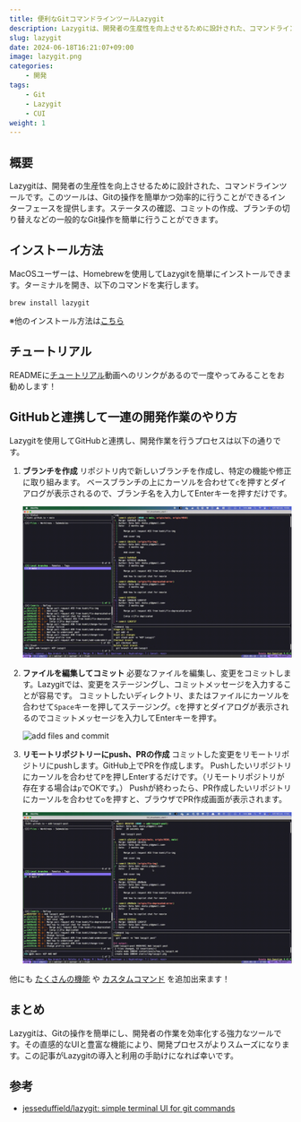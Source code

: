```yaml
---
title: 便利なGitコマンドラインツールLazygit
description: Lazygitは、開発者の生産性を向上させるために設計された、コマンドラインツールです。このツールは、Gitの操作を簡単かつ効率的に行うことができるインターフェースを提供します。ステータスの確認、コミットの作成、ブランチの切り替えなどの一般的なGit操作を簡単に行うことができます。
slug: lazygit
date: 2024-06-18T16:21:07+09:00
image: lazygit.png
categories: 
    - 開発
tags: 
    - Git
    - Lazygit
    - CUI
weight: 1
---
```


## 概要

Lazygitは、開発者の生産性を向上させるために設計された、コマンドラインツールです。このツールは、Gitの操作を簡単かつ効率的に行うことができるインターフェースを提供します。ステータスの確認、コミットの作成、ブランチの切り替えなどの一般的なGit操作を簡単に行うことができます。

## インストール方法

MacOSユーザーは、Homebrewを使用してLazygitを簡単にインストールできます。ターミナルを開き、以下のコマンドを実行します。

```
brew install lazygit
```

※他のインストール方法は[こちら](https://github.com/jesseduffield/lazygit?tab=readme-ov-file#installation)

## チュートリアル

READMEに[チュートリアル](https://github.com/jesseduffield/lazygit?tab=readme-ov-file#tutorials)動画へのリンクがあるので一度やってみることをお勧めします！

## GitHubと連携して一連の開発作業のやり方

Lazygitを使用してGitHubと連携し、開発作業を行うプロセスは以下の通りです。

1. **ブランチを作成**
   リポジトリ内で新しいブランチを作成し、特定の機能や修正に取り組みます。
   ベースブランチの上にカーソルを合わせて`c`を押すとダイアログが表示されるので、ブランチ名を入力してEnterキーを押すだけです。

   ![create branch](create-branch.gif)

2. **ファイルを編集してコミット**
   必要なファイルを編集し、変更をコミットします。Lazygitでは、変更をステージングし、コミットメッセージを入力することが容易です。
   コミットしたいディレクトリ、またはファイルにカーソルを合わせて`Space`キーを押してステージング。`c`を押すとダイアログが表示されるのでコミットメッセージを入力してEnterキーを押す。

   ![add files and commit](add-commit.gif)

3. **リモートリポジトリーにpush、PRの作成**
   コミットした変更をリモートリポジトリにpushします。GitHub上でPRを作成します。
   Pushしたいリポジトリにカーソルを合わせて`P`を押しEnterするだけです。（リモートリポジトリが存在する場合は`p`でOKです。）
   Pushが終わったら、PR作成したいリポジトリにカーソルを合わせて`o`を押すと、ブラウザでPR作成画面が表示されます。

   ![push and open pr](push-and-open-pr.gif)

他にも [たくさんの機能](https://github.com/jesseduffield/lazygit?tab=readme-ov-file#features) や [カスタムコマンド](https://github.com/jesseduffield/lazygit/blob/master/docs/Custom_Command_Keybindings.md) を追加出来ます！

## まとめ

Lazygitは、Gitの操作を簡単にし、開発者の作業を効率化する強力なツールです。その直感的なUIと豊富な機能により、開発プロセスがよりスムーズになります。この記事がLazygitの導入と利用の手助けになれば幸いです。

## 参考

- [jesseduffield/lazygit: simple terminal UI for git commands](https://github.com/jesseduffield/lazygit)

